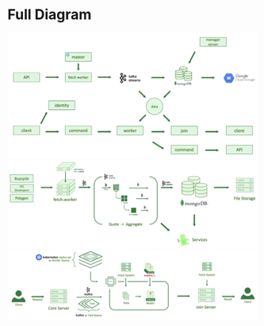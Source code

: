 

# Full Diagram





<img src="https://raw.githubusercontent.com/Goboolean/.github/main/asset/diagram/full-system.png" alt="full-diagram" > 




<img src="https://raw.githubusercontent.com/Goboolean/.github/main/asset/diagram/fetch-system.png" alt="fetch-system" > 




<img src="https://raw.githubusercontent.com/Goboolean/.github/main/asset/diagram/core-system.png" alt="core-system" > 